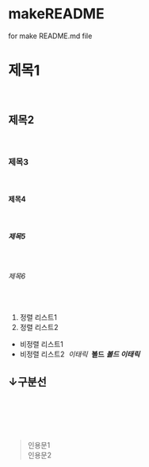 # makeREADME

for make README.md file

# 제목1

​

## 제목2

​

### 제목3

​

#### 제목4

​

##### 제목5

​

###### 제목6

​

1.  정렬 리스트1
2.  정렬 리스트2
    ​

- 비정렬 리스트1
- 비정렬 리스트2
  ​
  _이태릭_
  ​
  **볼드**
  ​
  **_볼드 이태릭_**
  ​

## ↓구분선

## ​

​

> 인용문1  
> 인용문2
